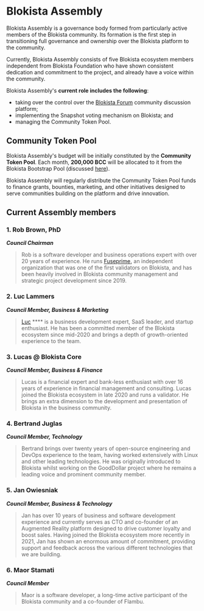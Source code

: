 # Blokista Assembly

Blokista Assembly is a governance body formed from particularly active members of the Blokista community. Its formation is the first step in transitioning full governance and ownership over the Blokista platform to the community. &#x20;

Currently, Blokista Assembly consists of five Blokista ecosystem members independent from Blokista Foundation who have shown consistent dedication and commitment to the project, and already have a voice within the community.

Blokista Assembly's **current role includes the following**:&#x20;

* taking over the control over the [Blokista Forum](https://forum.bccscan.com/) community discussion platform;
* implementing the Snapshot voting mechanism on Blokista; and
* managing the Community Token Pool.

## Community Token Pool

Blokista Assembly's budget will be initially constituted by the **Community Token Pool**. Each month, **200,000 BCC** will be allocated to it from the Blokista Bootstrap Pool (discussed [here](https://docs.bccscan.com/general/fuse-token/fuse-supply-and-current-distribution)).

Blokista Assembly will regularly distribute the Community Token Pool funds to finance grants, bounties, marketing, and other initiatives designed to serve communities building on the platform and drive innovation. &#x20;

## Current Assembly members

### **1. Rob Brown, PhD** <a href="#b624" id="b624"></a>

_**Council Chairman**_

> Rob is a software developer and business operations expert with over 20 years of experience. He runs [Fuseprime](https://fuseprime.com/)**,** an independent organization that was one of the first validators on Blokista, and has been heavily involved in Blokista community management and strategic project development since 2019.

### **2. Luc Lammers** <a href="#1b91" id="1b91"></a>

_**Council Member, Business & Marketing**_

> [Luc](https://www.luclammers.com/) **** is a business development expert, SaaS leader, and startup enthusiast. He has been a committed member of the Blokista ecosystem since mid-2020 and brings a depth of growth-oriented experience to the team.

### **3. Lucas @ Blokista Core** <a href="#2105" id="2105"></a>

_**Council Member, Business & Finance**_

> Lucas is a financial expert and bank-less enthusiast with over 16 years of experience in financial management and consulting. Lucas joined the Blokista ecosystem in late 2020 and runs a validator. He brings an extra dimension to the development and presentation of Blokista in the business community.

### **4. Bertrand Juglas** <a href="#41a8" id="41a8"></a>

_**Council Member, Technology**_

> Bertrand brings over twenty years of open-source engineering and DevOps experience to the team, having worked extensively with Linux and other leading technologies. He was originally introduced to Blokista whilst working on the GoodDollar project where he remains a leading voice and prominent community member.

### **5. Jan Owiesniak** <a href="#bce2" id="bce2"></a>

_**Council Member, Business & Technology**_

> Jan has over 10 years of business and software development experience and currently serves as CTO and co-founder of an Augmented Reality platform designed to drive customer loyalty and boost sales. Having joined the Blokista ecosystem more recently in 2021, Jan has shown an enormous amount of commitment, providing support and feedback across the various different technologies that we are building.



### **6. Maor Stamati** <a href="#b624" id="b624"></a>

_**Council Member**_

> Maor is a software developer, a long-time active participant of the Blokista community and a co-founder of Flambu.&#x20;
